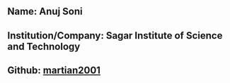 ## Name: Anuj Soni
## Institution/Company: Sagar Institute of Science and Technology
## Github: [**martian2001**](https://github.com/martian2001)

